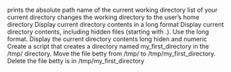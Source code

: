  prints the absolute path name of the current working directory
 list of your current directory
changes the working directory to the user’s home directory
Display current directory contents in a long format
Display current directory contents, including hidden files (starting with .). Use the long format.
Display the current directory contents long hiden and numeric 
Create a script that creates a directory named my_first_directory in the /tmp/ directory.
Move the file betty from /tmp/ to /tmp/my_first_directory.
Delete the file betty is in /tmp/my_first_directory

